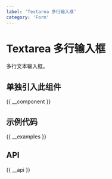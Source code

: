 ```yaml
---
label: 'Textarea 多行输入框'
category: 'Form'
---
```


# Textarea 多行输入框

多行文本输入框。

## 单独引入此组件

{{ __component }}

## 示例代码

{{ __examples }}

## API

{{ __api }}
